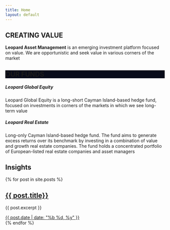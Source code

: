 ```yaml
---
title: Home
layout: default
---
```

<!--== Start About Area Wrapper ==-->
<div class="about-area-wrapper sm-top">
    <div class="container">
        <div class="row align-items-lg-center">
            <div class="col-md-12">
                <div class="about-content">
                    <h2>CREATING VALUE</h2>
                    <p>
                        <strong>Leopard Asset Management</strong> is an emerging investment platform focused on value. We are opportunistic and seek value in various corners of the market
                    </p>
                </div>
            </div>
        </div>
    </div>
</div>
<!--== End About Area Wrapper ==-->

<!--== Start Service Area Wrapper ==-->
<div class="service-area-wrapper sm-top-wt">
    <div class="service-area-top parallax" style="background:#080b1a">
        <div class="container">
            <div class="row">
                <div class="col-lg-6 col-xl-5 m-auto text-center">
                    <div class="section-title section-title--light">
                        <h2 class="mb-0">OUR FUNDS</h2>
                    </div>
                </div>
            </div>
        </div>
    </div>
    <div class="service-content-area">
        <div class="container">
            <div class="row mtn-30">
                <div class="col-sm-6">
                    <div class="service-item">
                        <!-- Start Service Item -->
                        <h5>Leopard Global Equity</h5>
                        <p>Leopard Global Equity is a long-short Cayman Island-based hedge fund, focused on investments in corners of the markets in which we see long-term value</p>
                    </div>
                </div>
                <div class="col-sm-6">
                    <div class="service-item">
                        <h5>Leopard Real Estate</h5>
                        <p>Long-only Cayman Island-based hedge fund. The fund aims to generate excess returns over its benchmark by investing in a combination of value and growth real estate companies. The fund holds a concentrated portfolio of European-listed real estate companies and asset managers</p>
                        <!-- End Service Item -->
                    </div>
                </div>
            </div>
        </div>
    </div>
</div>
<!--== End Service Area Wrapper ==-->


<!--== Start Blog Area Wrapper ==-->
<div class="blog-area-wrapper sm-top">
    <div class="container">
        <div class="row">
            <div class="col-12 text-center">
                <div class="section-title">
                    <h2 class="mb-0">Insights </h2>
                </div>
            </div>
        </div>
        <div class="row mtn-35">
            {% for post in site.posts %}
            <div class="col-md-6 col-lg-4">
                <div class="blog-item">
                    <div class="blog-content">
                        <h2 class="h5"><a href="{{ post.url }}">{{ post.title}}</a></h2>
                        <p>{{ post.excerpt }}</p>
                        <div class="blog-meta">
                            <a href="{{ post.url }}">{{ post.date |  date: "%b %d, %y" }}</a>
                        </div>
                    </div>
                </div>
            </div>
            {% endfor %}
        </div>
    </div>
</div>
<!--== End Blog Area Wrapper ==-->
